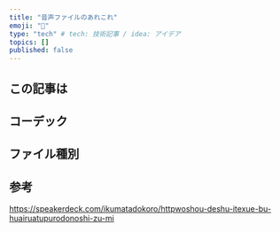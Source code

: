 ```yaml
---
title: "音声ファイルのあれこれ"
emoji: "🤖"
type: "tech" # tech: 技術記事 / idea: アイデア
topics: []
published: false
---
```

## この記事は

## コーデック

## ファイル種別

## 参考
https://speakerdeck.com/ikumatadokoro/httpwoshou-deshu-itexue-bu-huairuatupurodonoshi-zu-mi
